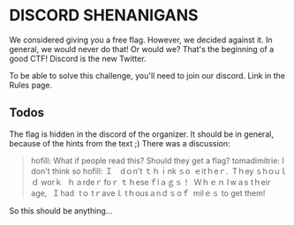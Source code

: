 # DISCORD SHENANIGANS
We considered giving you a free flag. However, we decided against it. In general, we would never do that! Or would we? That's the beginning of a good CTF! Discord is the new Twitter.

To be able to solve this challenge, you'll need to join our discord. Link in the Rules page.

## Todos
The flag is hidden in the discord of the organizer. It should be in general, because of the hints from the text ;)
There was a discussion:

>
> hofill: What if people read this? Should they get a flag? 
> tomadimitrie: I don't think so
> hofill: Ｉ dｏn't ｔｈｉnk ｓο ｅⅰtｈeｒ. Τｈey ｓhｏuｌｄ worｋ ｈａrdeｒ foｒ ｔｈese ｆlａｇｓ！ Ｗｈｅｎ I wａs tｈeіr age, Ｉ had tｏ tｒaνeｌ tｈοusａnｄｓ οｆ milｅｓ to get them! 
>

So this should be anything...


